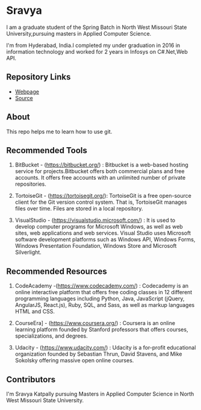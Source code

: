 # Sravya
I am a graduate student of the Spring Batch in North West Missouri State University,pursuing masters in Applied Computer Science.

I'm from Hyderabad, India.I completed my under graduation in 2016 in information technology and worked for 2 years in Infosys on C#.Net,Web API.

## Repository Links

- [Webpage](https://profcase.github.io/working-with-markdown/)
- [Source](https://github.com/profcase/working-with-markdown )

## About
This repo helps me to learn how to use git.

## Recommended Tools 

1. BitBucket - (https://bitbucket.org/) : Bitbucket is a web-based hosting service for projects.Bitbucket offers both commercial plans and free accounts. It offers free accounts with an unlimited number of private repositories.

2. TortoiseGit - (https://tortoisegit.org/): TortoiseGit is a free open-source client for the Git version control system. That is, TortoiseGit manages files over time. Files are stored in a local repository. 

3. VisualStudio - (https://visualstudio.microsoft.com/) : It is used to develop computer programs for Microsoft Windows, as well as web sites, web applications and web services. Visual Studio uses Microsoft software development platforms such as Windows API, Windows Forms, Windows Presentation Foundation, Windows Store and Microsoft Silverlight.

## Recommended Resources

1. CodeAcademy -(https://www.codecademy.com/) : Codecademy is an online interactive platform that offers free coding classes in 12 different programming languages including Python, Java, JavaScript (jQuery, AngularJS, React.js), Ruby, SQL, and Sass, as well as markup languages HTML and CSS.

2. CourseEra] - (https://www.coursera.org/) : Coursera is an online learning platform founded by Stanford professors that offers courses, specializations, and degrees.

3. Udacity - (https://www.udacity.com/) : Udacity is a for-profit educational organization founded by Sebastian Thrun, David Stavens, and Mike Sokolsky offering massive open online courses.

## Contributors

I'm Sravya Katpally pursuing Masters in Applied Computer Science in North West Missouri State University.

